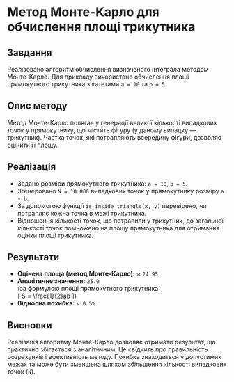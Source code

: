 # Метод Монте-Карло для обчислення площі трикутника

## Завдання

Реалізовано алгоритм обчислення визначеного інтеграла методом Монте-Карло. Для прикладу використано обчислення площі прямокутного трикутника з катетами `a = 10` та `b = 5`.

## Опис методу

Метод Монте-Карло полягає у генерації великої кількості випадкових точок у прямокутнику, що містить фігуру (у даному випадку — трикутник). Частка точок, які потрапляють всередину фігури, дозволяє оцінити її площу.

## Реалізація

- Задано розміри прямокутного трикутника: `a = 10`, `b = 5`.
- Згенеровано `N = 10 000` випадкових точок у прямокутнику розміру `a × b`.
- За допомогою функції `is_inside_triangle(x, y)` перевірено, чи потрапляє кожна точка в межі трикутника.
- Відношення кількості точок, що потрапили у трикутник, до загальної кількості точок помножено на площу прямокутника для отримання оцінки площі трикутника.

## Результати

- **Оцінена площа (метод Монте-Карло):** ≈ `24.95`
- **Аналітичне значення:** `25.0`  
  (за формулою площі прямокутного трикутника:  
  \[
  S = \frac{1}{2}ab
  \])
- **Відносна похибка:** `< 0.5%`

## Висновки

Реалізація алгоритму Монте-Карло дозволяє отримати результат, що практично збігається з аналітичним. Це свідчить про правильність розрахунків і ефективність методу. Похибка знаходиться у допустимих межах та може бути зменшена шляхом збільшення кількості випадкових точок (`N`).
